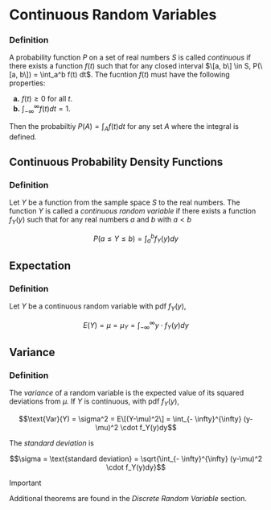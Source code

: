# Continuous Random Variables
### Definition
A probability function $P$ on a set of real numbers $S$ is called *continuous* if there exists a function $f(t)$ such that for any closed interval $\[a, b\] \in S, P(\[a, b\]) =  \int_a^b f(t) dt$. The fucntion $f(t)$ must have the following properties:

&nbsp; **a.** $f(t) \geq 0$ for all $t$.\
&nbsp; **b.** $\int_{- \infty}^\infty f(t)dt = 1$.

Then the probabiltiy $P(A) = \int_A f(t)dt$ for any set $A$ where the integral is defined.

## Continuous Probability Density Functions
### Definition
Let $Y$ be a function from the sample space $S$ to the real numbers. The function $Y$ is called a *continuous random variable* if there exists a function $f_Y(y)$ such that for any real numbers $a$ and $b$ with $a < b$

$$P(a \leq Y \leq b) = \int_a^b f_Y(y)dy$$

## Expectation
### Definition

Let $Y$ be a continuous random variable with pdf $f_Y(y)$,

$$E(Y) = \mu = \mu_Y= \int_{- \infty}^{\infty} y \cdot f_Y(y)dy$$

## Variance
### Definition
The *variance* of a random variable is the expected value of its squared deviations from $\mu$. If $Y$ is continuous, with pdf $f_Y(y)$, 

$$\text{Var}(Y) = \sigma^2 = E\[(Y-\mu)^2\] = \int_{- \infty}^{\infty} (y-\mu)^2 \cdot f_Y(y)dy$$

The *standard deviation* is 

$$\sigma = \text{standard deviation} = \sqrt{\int_{- \infty}^{\infty} (y-\mu)^2 \cdot f_Y(y)dy}$$

> [!IMPORTANT]
> Additional theorems are found in the *Discrete Random Variable* section.
